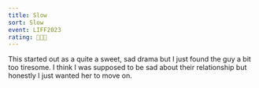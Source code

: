 ```yaml
---
title: Slow
sort: Slow
event: LIFF2023
rating: 👋👋👋
---
```

This started out as a quite a sweet, sad drama but I just found the guy a bit too tiresome. I think I was supposed to be sad about their relationship but honestly I just wanted her to move on.